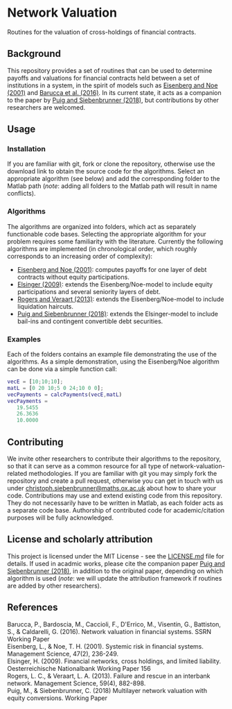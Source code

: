 # Network Valuation
Routines for the valuation of cross-holdings of financial contracts.

## Background
This repository provides a set of routines that can be used to determine payoffs and valuations for financial contracts held between a set of institutions in a system, in the spirit of models such as [Eisenberg and Noe (2001)] and [Barucca et al. (2016)]. In its current state, it acts as a companion to the paper by [Puig and Siebenbrunner (2018)], but contributions by other researchers are welcomed.

## Usage
### Installation
If you are familiar with git, fork or clone the repository, otherwise use the download link to obtain the source code for the algorithms. Select an appropriate algorithm (see below) and add the corresponding folder to the Matlab path (*note*: adding all folders to the Matlab path will result in name conflicts).

### Algorithms
The algorithms are organized into folders, which act as separately functionable code bases. Selecting the appropriate algorithm for your problem requires some familiarity with the literature. Currently the following algorithms are implemented (in chronological order, which roughly corresponds to an increasing order of complexity):

* [Eisenberg and Noe (2001)]: computes payoffs for one layer of debt contracts without equity participations.
* [Elsinger (2009)]: extends the Eisenberg/Noe-model to include equity participations and several seniority layers of debt.
* [Rogers and Veraart (2013)]: extends the Eisenberg/Noe-model to include liquidation haircuts.
* [Puig and Siebenbrunner (2018)]: extends the Elsinger-model to include bail-ins and contingent convertible debt securities.

### Examples
Each of the folders contains an example file demonstrating the use of the algorithms. As a simple demonstration, using the Eisenberg/Noe algorithm can be done via a simple function call:
```matlab
vecE = [10;10;10];
matL = [0 20 10;5 0 24;10 0 0];
vecPayments = calcPayments(vecE,matL)
vecPayments =
   19.5455
   26.3636
   10.0000
```

## Contributing
We invite other researchers to contribute their algorithms to the repository, so that it can serve as a common resource for all type of network-valuation-related methodologies. If you are familiar with git you may simply fork the repository and create a pull request, otherwise you can get in touch with us under christoph.siebenbrunner@maths.ox.ac.uk about how to share your code. Contributions may use and extend existing code from this repository. They do not necessarily have to be written in Matlab, as each folder acts as a separate code base. Authorship of contributed code for academic/citation purposes will be fully acknowledged.

## License and scholarly attribution
This project is licensed under the MIT License - see the [LICENSE.md](LICENSE.md) file for details. If used in acadmic works, please cite the companion paper [Puig and Siebenbrunner (2018)], in addition to the original paper, depending on which algorithm is used (*note*: we will update the attribution framework if routines are added by other researchers).

## References
Barucca, P., Bardoscia, M., Caccioli, F., D'Errico, M., Visentin, G., Battiston, S., & Caldarelli, G. (2016). Network valuation in financial systems. SSRN Working Paper  
Eisenberg, L., & Noe, T. H. (2001). Systemic risk in financial systems. Management Science, 47(2), 236-249.  
Elsinger, H. (2009). Financial networks, cross holdings, and limited liability. Oesterreichische Nationalbank Working Paper 156  
Rogers, L. C., & Veraart, L. A. (2013). Failure and rescue in an interbank network. Management Science, 59(4), 882-898.  
Puig, M., & Siebenbrunner, C. (2018) Multilayer network valuation with equity conversions. Working Paper

[Eisenberg and Noe (2001)]: https://doi.org/10.1287/mnsc.47.2.236.9835 "Systemic risk in financial systems"
[Elsinger (2009)]: https://ideas.repec.org/p/onb/oenbwp/156.html "Financial networks, cross holdings, and limited liability"
[Rogers and Veraart (2013)]: https://doi.org/10.1287/mnsc.1120.1569 "Failure and Rescue in an Interbank Network"
[Barucca et al. (2016)]: http://dx.doi.org/10.2139/ssrn.2795583 "Network valuation in financial systems"
[Puig and Siebenbrunner (2018)]: https://papers.ssrn.com/sol3/papers.cfm?abstract_id=3225943 "Multilayer network valuation with equity conversions"
